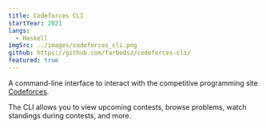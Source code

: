 ```yaml
---
title: Codeforces CLI
startYear: 2021
langs:
  - Haskell
imgSrc: ../images/codeforces_cli.png
github: https://github.com/farbodsz/codeforces-cli/
featured: true
---
```


A command-line interface to interact with the competitive programming site
[Codeforces](https://codeforces.com/).

The CLI allows you to view upcoming contests, browse problems, watch
standings during contests, and more.
